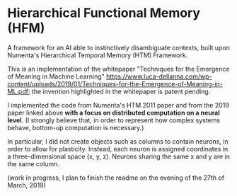 # Hierarchical Functional Memory (HFM)
A framework for an AI able to instinctively disambiguate contexts, built upon Numenta's Hierarchical Temporal Memory (HTM) Framework.

This is an implementation of the whitepaper "Techniques for the Emergence of Meaning in Machine Learning" https://www.luca-dellanna.com/wp-content/uploads/2019/01/Techniques-for-the-Emergence-of-Meaning-in-ML.pdf; the invention highlighted in the whitepaper is patent pending.

I implemented the code from Numenta's HTM 2011 paper and from the 2019 paper linked above **with a focus on distributed computation on a neural level**. (I strongly believe that, in order to represent how complex systems behave, bottom-up computation is necessary.)

In particular, I did not create objects such as columns to contain neurons, in order to allow for plasticity. Instead, each neuron is assigned coordinates in a three-dimensional space (x, y, z). Neurons sharing the same x and y are in the same column.

(work in progress, I plan to finish the readme on the evening of the 27th of March, 2019)
